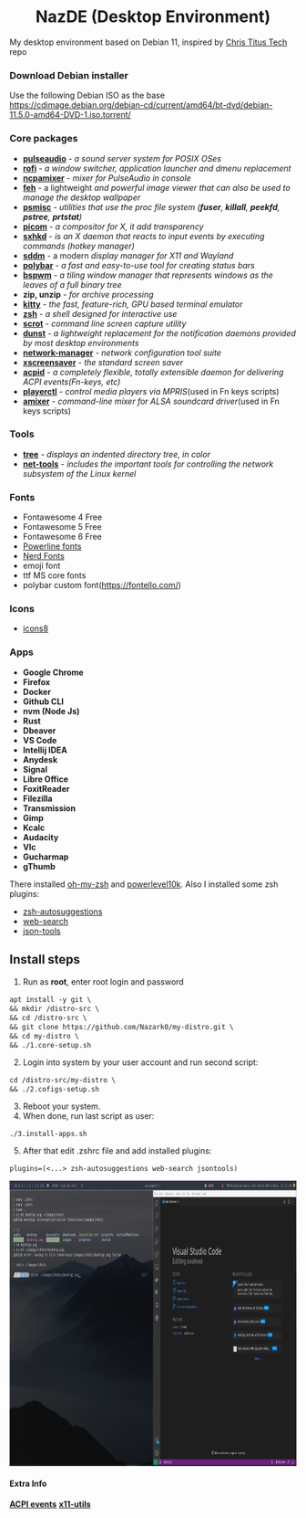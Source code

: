 # <center>NazDE (Desktop Environment)</center>
My desktop environment based on Debian 11, inspired by [Chris Titus Tech](https://github.com/ChrisTitusTech/Debian-titus) repo
 
### Download Debian installer
Use the following Debian ISO as the base <https://cdimage.debian.org/debian-cd/current/amd64/bt-dvd/debian-11.5.0-amd64-DVD-1.iso.torrent/>

### Core packages
* [**pulseaudio**](https://www.freedesktop.org/wiki/Software/PulseAudio/) - _a sound server system for POSIX OSes_
* [**rofi**](https://github.com/davatorium/rofi) - _a window switcher, application launcher and dmenu replacement_
* [**ncpamixer**](https://github.com/fulhax/ncpamixer) -  _mixer for PulseAudio in console_
* [**feh**](https://feh.finalrewind.org/) - a lightweight _and powerful image viewer that can also be used to manage the desktop wallpaper_
* [**psmisc**](https://packages.debian.org/en/sid/psmisc) - _utilities that use the proc file system (**fuser**, **killall**, **peekfd**, **pstree**, **prtstat**)_
* [**picom**](https://github.com/yshui/picom) - _a compositor for X, it add transparency_
* [**sxhkd**](https://github.com/baskerville/sxhkd) - _is an X daemon that reacts to input events by executing commands (hotkey manager)_
* [**sddm**](https://github.com/sddm/sddm) - a modern _display manager for X11 and Wayland_
* [**polybar**](https://github.com/polybar/polybar) - _a fast and easy-to-use tool for creating status bars_
* [**bspwm**](https://github.com/baskerville/bspwm) - _a tiling window manager that represents windows as the leaves of a full binary tree_
* **zip, unzip** - _for archive processing_
* [**kitty**](https://sw.kovidgoyal.net/kitty) - _the fast, feature-rich, GPU based terminal emulator_
* [**zsh**](https://zsh.sourceforge.io/) - _a shell designed for interactive use_
* [**scrot**](https://github.com/resurrecting-open-source-projects/scrot) - _command line screen capture utility_
* [**dunst**](https://dunst-project.org/) - _a lightweight replacement for the notification daemons provided by most desktop environments_
* [**network-manager**](https://networkmanager.dev/) - _network configuration tool suite_
* [**xscreensaver**](https://www.jwz.org/xscreensaver/) - _the standard screen saver_
* [**acpid**](https://packages.debian.org/en/sid/acpid) - _a completely flexible, totally extensible daemon for delivering ACPI events(Fn-keys, etc)_
* [**playerctl**](https://man.archlinux.org/man/community/playerctl/playerctl.1.en) - _control media players via MPRIS_(used in Fn keys scripts)
* [**amixer**](https://linux.die.net/man/1/amixer) - _command-line mixer for ALSA soundcard driver_(used in Fn keys scripts)

### Tools
* [**tree**](https://packages.debian.org/en/bullseye/tree) - _displays an indented directory tree, in color_
* [**net-tools**](https://packages.debian.org/en/bullseye/net-tools) - _includes the important tools for controlling the network subsystem of the Linux kernel_

### Fonts
* Fontawesome 4 Free
* Fontawesome 5 Free
* Fontawesome 6 Free
* [Powerline fonts](https://github.com/powerline/fonts)
* [Nerd Fonts](https://github.com/ryanoasis/nerd-fonts/releases/)
* emoji font
* ttf MS core fonts
* polybar custom font(<https://fontello.com/>)

### Icons
* [icons8](https://icons8.com)

### Apps
* **Google Chrome**
* **Firefox**
* **Docker**
* **Github CLI**
* **nvm (Node Js)**
* **Rust**
* **Dbeaver**
* **VS Code**
* **Intellij IDEA**
* **Anydesk**
* **Signal**
* **Libre Office**
* **FoxitReader**
* **Filezilla**
* **Transmission**
* **Gimp**
* **Kcalc**
* **Audacity**
* **Vlc**
* **Gucharmap**
* **gThumb**

There installed [oh-my-zsh](https://ohmyz.sh/) and [powerlevel10k](https://github.com/romkatv/powerlevel10k). Also I installed some zsh plugins:
* [zsh-autosuggestions](https://github.com/zsh-users/zsh-autosuggestions)
* [web-search](https://github.com/ohmyzsh/ohmyzsh/tree/master/plugins/web-search)
* [json-tools](https://github.com/ohmyzsh/ohmyzsh/tree/master/plugins/jsontools)

## Install steps

1. Run as **root**, enter root login and password
```
apt install -y git \
&& mkdir /distro-src \
&& cd /distro-src \
&& git clone https://github.com/Nazark0/my-distro.git \
&& cd my-distro \
&& ./1.core-setup.sh
```
2. Login into system by your user account and run second script:
```
cd /distro-src/my-distro \
&& ./2.cofigs-setup.sh
```
3. Reboot your system.
4. When done, run last script as user:
```
./3.install-apps.sh
```
5. After that edit .zshrc file and add installed plugins:
```
plugins=(<...> zsh-autosuggestions web-search jsontools)
```
<center>
  <img src="desktop.png" alt="After installation preview" style="height: 500px;"/>
</center>

#### Extra Info
[**ACPI events**](https://linuxconfig.org/how-to-handle-acpi-events-on-linux)
[**x11-utils**](https://packages.debian.org/en/bullseye/x11-utils)